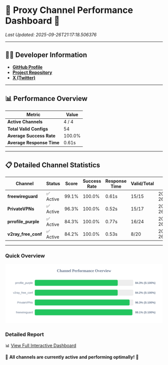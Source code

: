 # 🌟 Proxy Channel Performance Dashboard 🌟

_Last Updated: 2025-09-26T21:17:18.506376_

---

## 👩‍💻 Developer Information

- **[GitHub Profile](https://github.com/4n0nymou3)**  
- **[Project Repository](https://github.com/4n0nymou3/multi-proxy-config-fetcher)**  
- **[X (Twitter)](https://x.com/4n0nymou3)**  

---

## 📊 Performance Overview

| Metric                | Value       |
|-----------------------|-------------|
| **Active Channels**   | 4 / 4       |
| **Total Valid Configs** | 54          |
| **Average Success Rate** | 100.0%      |
| **Average Response Time** | 0.61s       |

---

## 📋 Detailed Channel Statistics

| Channel          | Status     | Score  | Success Rate | Response Time | Valid/Total | Last Success               |
|------------------|------------|--------|--------------|---------------|-------------|----------------------------|
| **freewireguard**  | ✅ Active  | 99.1%  | 100.0% | 0.61s         | 15/15       | 2025-09-26T21:17:18.504975 |
| **PrivateVPNs**  | ✅ Active  | 96.3%  | 100.0% | 0.52s         | 15/17       | 2025-09-26T21:17:17.867367 |
| **prrofile_purple**  | ✅ Active  | 84.3%  | 100.0% | 0.77s         | 16/24       | 2025-09-26T21:17:16.658380 |
| **v2ray_free_conf**  | ✅ Active  | 84.2%  | 100.0% | 0.53s         | 8/20       | 2025-09-26T21:17:17.312347 |

---

### Quick Overview
<div align="center">
  <a href="https://raw.githubusercontent.com/nullluser/NullRepo/refs/heads/main/assets/channel_stats_chart.svg">
    <img src="https://raw.githubusercontent.com/nullluser/NullRepo/refs/heads/main/assets/channel_stats_chart.svg" alt="Source Performance Statistics" width="800">
  </a>
</div>

### Detailed Report
📊 [View Full Interactive Dashboard](https://htmlpreview.github.io/?https://github.com/nullluser/NullRepo/blob/main/assets/performance_report.html)

🎉 **All channels are currently active and performing optimally!** 🎉
